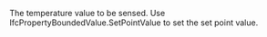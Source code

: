 The temperature value to be sensed. Use IfcPropertyBoundedValue.SetPointValue to set the set point value.
